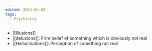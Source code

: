 ```yaml
---
edited: 2024-03-02
tags:
  - Psychiatry
---
```



- [[Illusions]] 
- [[delusions]]: Firm belief of something which is obviously not real 
- [[Hallucinations]]: Perception of something not real